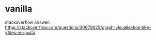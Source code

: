 # vanilla

stackoverflow answer: https://stackoverflow.com/questions/30679025/graph-visualisation-like-yfiles-in-javafx
